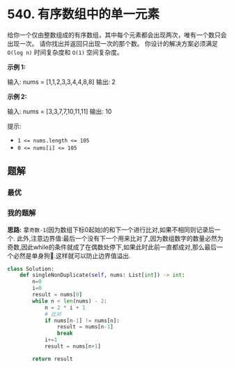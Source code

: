 # 540. 有序数组中的单一元素
给你一个仅由整数组成的有序数组，其中每个元素都会出现两次，唯有一个数只会出现一次。
请你找出并返回只出现一次的那个数。
你设计的解决方案必须满足 `O(log n)` 时间复杂度和 `O(1)` 空间复杂度。

 

**示例 1:**

输入: nums = [1,1,2,3,3,4,4,8,8]
输出: 2

**示例 2:**

输入: nums =  [3,3,7,7,10,11,11]
输出: 10
 

提示:

- `1 <= nums.length <= 105`
- `0 <= nums[i] <= 105`

## 题解

### 最优

### 我的题解
**思路:**
拿`奇数-1`(因为数组下标0起始)的和下一个进行比对,如果不相同则记录后一个.
此外,注意边界值:最后一个没有下一个用来比对了,因为数组数字的数量必然为奇数,因此while的条件就成了在偶数处停下,如果此时此前一直都成对,那么最后一个必然是单身狗🐶.这样就可以防止边界值溢出.
```python
class Solution:
    def singleNonDuplicate(self, nums: List[int]) -> int:
        n=0
        i=0
        result = nums[0]
        while n < len(nums) - 2:
            n = 2 * i + 1
            # 比对
            if nums[n-1] != nums[n]:
                result = nums[n-1]
                break
            i+=1
            result = nums[n+1]

        return result

```
